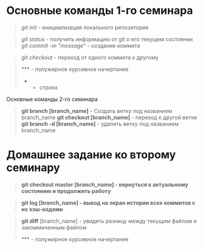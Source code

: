 # Основные команды 1-го семинара

> *git init* - инициализация локального репозитория

> *git status* - получить информацию от git о его текущем состоянии
> *git commit -m "message"* - создание коммита

> *git checkout* - переход от одного коммита к другому

> *** - полужирное курсивное начертание
> * - строка

Основные команды 2-го семинара

> **git branch [branch_name]** - Создать ветку под названием branch_name
> **git checkout [branch_name]** - переход к другой ветке
> **git branch -d [branch_name]** - удалить ветку под названием branch_name
# Домашнее задание ко второму семинару

 > **git checkout master [branch_name] - вернуться к актуальному состоянию и продолжить работу**

 > **git log [branch_name] - вывод на экран истории всех коммитов с их хэш-кодами**

 
 > **git diff** [branch_name] - увидеть разницу между текущим файлом и закоммиченным файлом

> *** - полужирное курсивное начертание




